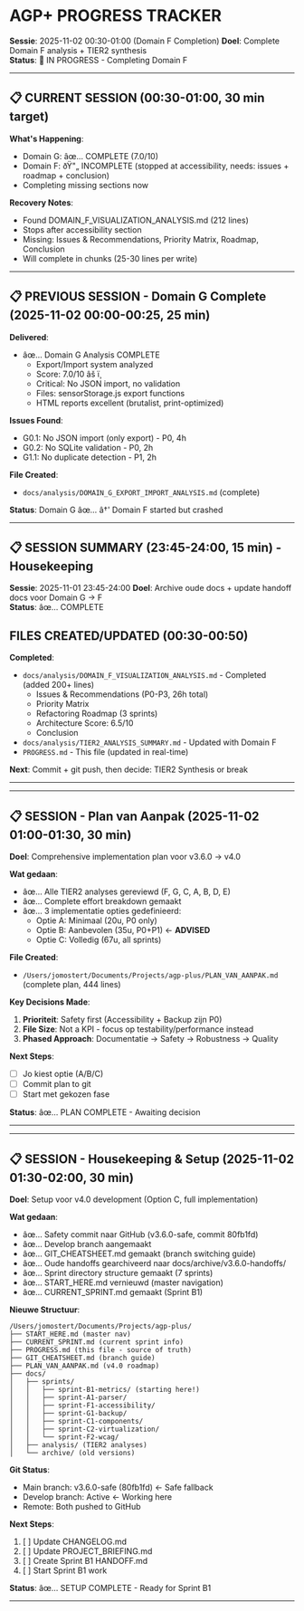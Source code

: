 # AGP+ PROGRESS TRACKER

**Sessie**: 2025-11-02 00:30-01:00 (Domain F Completion)
**Doel**: Complete Domain F analysis + TIER2 synthesis  
**Status**: 🔄 IN PROGRESS - Completing Domain F

---

## 📋 CURRENT SESSION (00:30-01:00, 30 min target)

**What's Happening**:
- Domain G: âœ… COMPLETE (7.0/10)
- Domain F: ðŸ"„ INCOMPLETE (stopped at accessibility, needs: issues + roadmap + conclusion)
- Completing missing sections now

**Recovery Notes**:
- Found DOMAIN_F_VISUALIZATION_ANALYSIS.md (212 lines)
- Stops after accessibility section
- Missing: Issues & Recommendations, Priority Matrix, Roadmap, Conclusion
- Will complete in chunks (25-30 lines per write)

---

## 📋 PREVIOUS SESSION - Domain G Complete (2025-11-02 00:00-00:25, 25 min)

**Delivered**:
- âœ… Domain G Analysis COMPLETE
  - Export/Import system analyzed
  - Score: 7.0/10 âš ï¸
  - Critical: No JSON import, no validation
  - Files: sensorStorage.js export functions
  - HTML reports excellent (brutalist, print-optimized)
  
**Issues Found**:
- G0.1: No JSON import (only export) - P0, 4h
- G0.2: No SQLite validation - P0, 2h
- G1.1: No duplicate detection - P1, 2h

**File Created**:
- `docs/analysis/DOMAIN_G_EXPORT_IMPORT_ANALYSIS.md` (complete)

**Status**: Domain G âœ… â†' Domain F started but crashed

---

## 📋 SESSION SUMMARY (23:45-24:00, 15 min) - Housekeeping

**Sessie**: 2025-11-01 23:45-24:00
**Doel**: Archive oude docs + update handoff docs voor Domain G → F  
**Status**: âœ… COMPLETE


## FILES CREATED/UPDATED (00:30-00:50)

**Completed**:
- `docs/analysis/DOMAIN_F_VISUALIZATION_ANALYSIS.md` - Completed (added 200+ lines)
  - Issues & Recommendations (P0-P3, 26h total)
  - Priority Matrix
  - Refactoring Roadmap (3 sprints)
  - Architecture Score: 6.5/10
  - Conclusion
- `docs/analysis/TIER2_ANALYSIS_SUMMARY.md` - Updated with Domain F
- `PROGRESS.md` - This file (updated in real-time)

**Next**: Commit + git push, then decide: TIER2 Synthesis or break

---



---

## 📋 SESSION - Plan van Aanpak (2025-11-02 01:00-01:30, 30 min)

**Doel**: Comprehensive implementation plan voor v3.6.0 → v4.0

**Wat gedaan**:
- âœ… Alle TIER2 analyses gereviewd (F, G, C, A, B, D, E)
- âœ… Complete effort breakdown gemaakt
- âœ… 3 implementatie opties gedefinieerd:
  - Optie A: Minimaal (20u, P0 only)
  - Optie B: Aanbevolen (35u, P0+P1) ← **ADVISED**
  - Optie C: Volledig (67u, all sprints)

**File Created**:
- `/Users/jomostert/Documents/Projects/agp-plus/PLAN_VAN_AANPAK.md` (complete plan, 444 lines)

**Key Decisions Made**:
1. **Prioriteit**: Safety first (Accessibility + Backup zijn P0)
2. **File Size**: Not a KPI - focus op testability/performance instead
3. **Phased Approach**: Documentatie → Safety → Robustness → Quality

**Next Steps**:
- [ ] Jo kiest optie (A/B/C)
- [ ] Commit plan to git
- [ ] Start met gekozen fase

**Status**: âœ… PLAN COMPLETE - Awaiting decision

---


---

## 📋 SESSION - Housekeeping & Setup (2025-11-02 01:30-02:00, 30 min)

**Doel**: Setup voor v4.0 development (Option C, full implementation)

**Wat gedaan**:
- âœ… Safety commit naar GitHub (v3.6.0-safe, commit 80fb1fd)
- âœ… Develop branch aangemaakt
- âœ… GIT_CHEATSHEET.md gemaakt (branch switching guide)
- âœ… Oude handoffs gearchiveerd naar docs/archive/v3.6.0-handoffs/
- âœ… Sprint directory structure gemaakt (7 sprints)
- âœ… START_HERE.md vernieuwd (master navigation)
- âœ… CURRENT_SPRINT.md gemaakt (Sprint B1)

**Nieuwe Structuur**:
```
/Users/jomostert/Documents/Projects/agp-plus/
├── START_HERE.md (master nav)
├── CURRENT_SPRINT.md (current sprint info)
├── PROGRESS.md (this file - source of truth)
├── GIT_CHEATSHEET.md (branch guide)
├── PLAN_VAN_AANPAK.md (v4.0 roadmap)
├── docs/
│   ├── sprints/
│   │   ├── sprint-B1-metrics/ (starting here!)
│   │   ├── sprint-A1-parser/
│   │   ├── sprint-F1-accessibility/
│   │   ├── sprint-G1-backup/
│   │   ├── sprint-C1-components/
│   │   ├── sprint-C2-virtualization/
│   │   └── sprint-F2-wcag/
│   ├── analysis/ (TIER2 analyses)
│   └── archive/ (old versions)
```

**Git Status**:
- Main branch: v3.6.0-safe (80fb1fd) ← Safe fallback
- Develop branch: Active ← Working here
- Remote: Both pushed to GitHub

**Next Steps**:
1. [ ] Update CHANGELOG.md
2. [ ] Update PROJECT_BRIEFING.md
3. [ ] Create Sprint B1 HANDOFF.md
4. [ ] Start Sprint B1 work

**Status**: âœ… SETUP COMPLETE - Ready for Sprint B1

---

